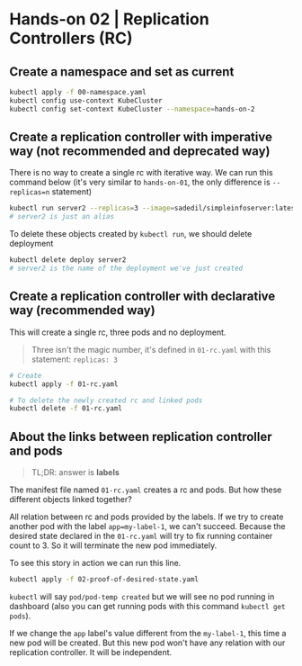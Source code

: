 # Hands-on 02 | Replication Controllers (RC)

## Create a namespace and set as current

```bash
kubectl apply -f 00-namespace.yaml
kubectl config use-context KubeCluster
kubectl config set-context KubeCluster --namespace=hands-on-2
```

## Create a replication controller with imperative way (not recommended and deprecated way)

There is no way to create a single rc with iterative way. We can run this command below (it's very similar to `hands-on-01`, the only difference is `--replicas=n` statement)

```bash
kubectl run server2 --replicas=3 --image=sadedil/simpleinfoserver:latest
# server2 is just an alias
```

To delete these objects created by `kubectl run`, we should delete deployment

```bash
kubectl delete deploy server2
# server2 is the name of the deployment we've just created
```

## Create a replication controller with declarative way (recommended way)

This will create a single rc, three pods and no deployment.

> Three isn't the magic number, it's defined in `01-rc.yaml` with this statement: `replicas: 3`
```bash
# Create
kubectl apply -f 01-rc.yaml

# To delete the newly created rc and linked pods
kubectl delete -f 01-rc.yaml
```

## About the links between replication controller and pods

>TL;DR: answer is **labels**

The manifest file named `01-rc.yaml` creates a rc and pods. But how these different objects linked together?

All relation between rc and pods provided by the labels. If we try to create another pod with the label `app=my-label-1`, we can't succeed. Because the desired state declared in the `01-rc.yaml` will try to fix running container count to 3. So it will terminate the new pod immediately.

To see this story in action we can run this line.
```bash
kubectl apply -f 02-proof-of-desired-state.yaml
```

`kubectl` will say `pod/pod-temp created` but we will see no pod running in dashboard (also you can get running pods with this command `kubectl get pods`).

If we change the `app` label's value different from the `my-label-1`, this time a new pod will be created. But this new pod won't have any relation with our replication controller. It will be independent.